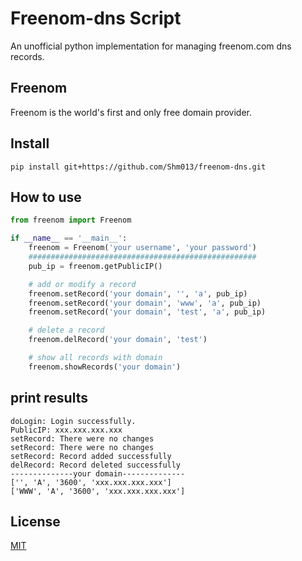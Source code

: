 Freenom-dns Script
========================
An unofficial python implementation for managing freenom.com dns records.

## Freenom
Freenom is the world's first and only free domain provider.
## Install
```
pip install git+https://github.com/Shm013/freenom-dns.git
```
## How to use
```python
from freenom import Freenom

if __name__ == '__main__':
    freenom = Freenom('your username', 'your password')
    ###################################################
    pub_ip = freenom.getPublicIP()

    # add or modify a record
    freenom.setRecord('your domain', '', 'a', pub_ip)
    freenom.setRecord('your domain', 'www', 'a', pub_ip)
    freenom.setRecord('your domain', 'test', 'a', pub_ip)

    # delete a record
    freenom.delRecord('your domain', 'test')

    # show all records with domain
    freenom.showRecords('your domain')
```
## print results
```
doLogin: Login successfully.
PublicIP: xxx.xxx.xxx.xxx
setRecord: There were no changes
setRecord: There were no changes
setRecord: Record added successfully
delRecord: Record deleted successfully
--------------your domain--------------
['', 'A', '3600', 'xxx.xxx.xxx.xxx']
['WWW', 'A', '3600', 'xxx.xxx.xxx.xxx']
```
## License
[MIT](https://github.com/PunkLee2py/freenom-dns/blob/master/LICENSE)
